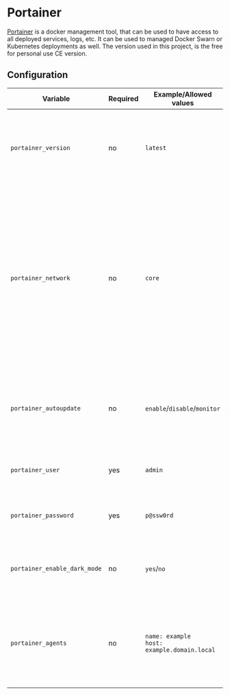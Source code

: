 # Portainer

[Portainer](https://www.portainer.io/?hsLang=en) is a docker management tool, that can be used to have access to all deployed services, logs, etc. It can be used to managed Docker Swarn or Kubernetes deployments as well. The version used in this project, is the free for personal use CE version.

## Configuration

| Variable | Required | Example/Allowed values | Description |
|----------|----------|-----------------------|-------------|
| `portainer_version` | no | `latest` | Version of portainer to install. Available version can be found [here](https://hub.docker.com/r/portainer/portainer-ce/tags). Defaults to `latest` |
| `portainer_network` | no | `core` | The network portainer should connect to. If access through [Traefik](traefik.md) is desired, the network should be the same as Traefik's. This defaults to the first network defined in the [host config](../host_vars.md) |
| `portainer_autoupdate` | no | `enable`/`disable`/`monitor` | Whether to auto update or monitor updates for Portainer, if [watchtower](watchtower.md) is installed. Defaults to `monitor` |
| `portainer_user` | yes | `admin` | The user name of the admin user to configure. |
| `portainer_password` | yes | `p@ssw0rd` | The password to set for the admin user. |
| `portainer_enable_dark_mode` | no | `yes`/`no` | Whether to enable dark mode for the admin user. Defaults to `yes` |
| `portainer_agents` | no | `name: example`<br>`host: example.domain.local` | List of portainer agents to add to the instance of Portainer. Every agent has to have a unique name. |
